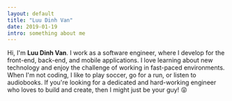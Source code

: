 ```yaml
---
layout: default
title: "Luu Dinh Van"
date: 2019-01-19
intro: something about me
---
```


Hi, I'm **Luu Dinh Van**. I work as a software engineer, where I develop for the front-end, back-end, and mobile applications. I love learning about new technology and enjoy the challenge of working in fast-paced environments. When I'm not coding, I like to play soccer, go for a run, or listen to audiobooks. If you're looking for a dedicated and hard-working engineer who loves to build and create, then I might just be your guy! 😝
